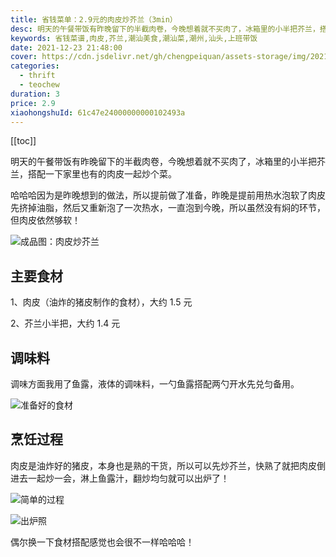 ```yaml
---
title: 省钱菜单：2.9元的肉皮炒芥兰（3min）
desc: 明天的午餐带饭有昨晚留下的半截肉卷，今晚想着就不买肉了，冰箱里的小半把芥兰，搭配一下家里也有的肉皮一起炒个菜。
keywords: 省钱菜谱,肉皮,芥兰,潮汕美食,潮汕菜,潮州,汕头,上班带饭
date: 2021-12-23 21:48:00
cover: https://cdn.jsdelivr.net/gh/chengpeiquan/assets-storage/img/2021/12/20211225001910.jpg
categories:
  - thrift
  - teochew
duration: 3
price: 2.9
xiaohongshuId: 61c47e24000000000102493a
---
```


[[toc]]

明天的午餐带饭有昨晚留下的半截肉卷，今晚想着就不买肉了，冰箱里的小半把芥兰，搭配一下家里也有的肉皮一起炒个菜。

哈哈哈因为是昨晚想到的做法，所以提前做了准备，昨晚是提前用热水泡软了肉皮先挤掉油脂，然后又重新泡了一次热水，一直泡到今晚，所以虽然没有焖的环节，但肉皮依然够软！

![成品图：肉皮炒芥兰](https://cdn.jsdelivr.net/gh/chengpeiquan/assets-storage/img/2021/12/20211225010032.jpg)

## 主要食材

1、肉皮（油炸的猪皮制作的食材），大约 1.5 元

2、芥兰小半把，大约 1.4 元

## 调味料

调味方面我用了鱼露，液体的调味料，一勺鱼露搭配两勺开水先兑匀备用。

![准备好的食材](https://cdn.jsdelivr.net/gh/chengpeiquan/assets-storage/img/2021/12/20211225010029.jpg)

## 烹饪过程

肉皮是油炸好的猪皮，本身也是熟的干货，所以可以先炒芥兰，快熟了就把肉皮倒进去一起炒一会，淋上鱼露汁，翻炒均匀就可以出炉了！

![简单的过程](https://cdn.jsdelivr.net/gh/chengpeiquan/assets-storage/img/2021/12/20211225010030.jpg)

![出炉照](https://cdn.jsdelivr.net/gh/chengpeiquan/assets-storage/img/2021/12/20211225010031.jpg)

偶尔换一下食材搭配感觉也会很不一样哈哈哈！
